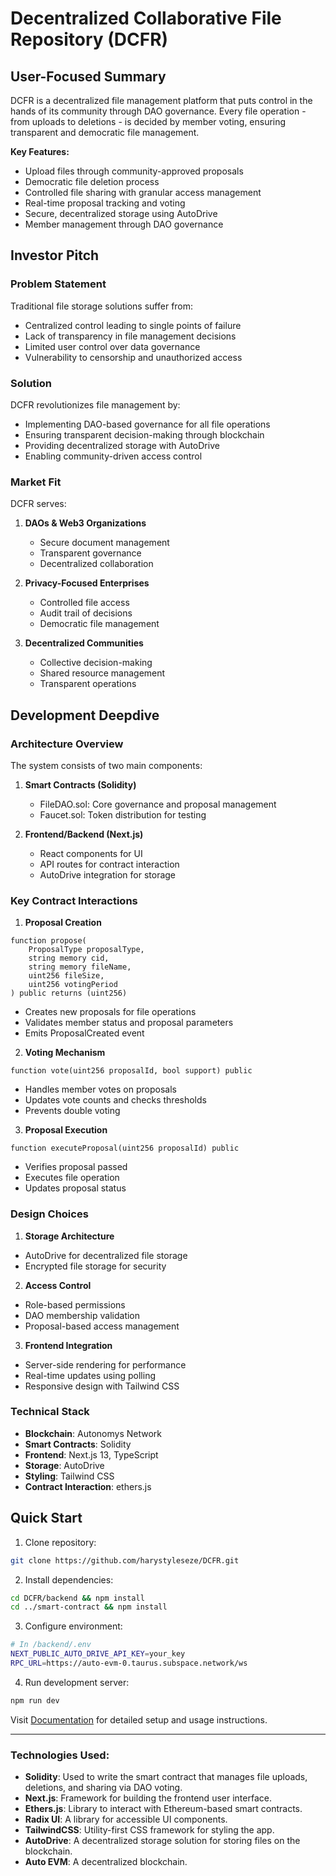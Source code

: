 # **Decentralized Collaborative File Repository (DCFR)**

## **User-Focused Summary**

DCFR is a decentralized file management platform that puts control in the hands of its community through DAO governance. Every file operation - from uploads to deletions - is decided by member voting, ensuring transparent and democratic file management.

**Key Features:**
- Upload files through community-approved proposals
- Democratic file deletion process
- Controlled file sharing with granular access management
- Real-time proposal tracking and voting
- Secure, decentralized storage using AutoDrive
- Member management through DAO governance

## **Investor Pitch**

### **Problem Statement**
Traditional file storage solutions suffer from:
- Centralized control leading to single points of failure
- Lack of transparency in file management decisions
- Limited user control over data governance
- Vulnerability to censorship and unauthorized access

### **Solution**
DCFR revolutionizes file management by:
- Implementing DAO-based governance for all file operations
- Ensuring transparent decision-making through blockchain
- Providing decentralized storage with AutoDrive
- Enabling community-driven access control

### **Market Fit**
DCFR serves:
1. **DAOs & Web3 Organizations**
   - Secure document management
   - Transparent governance
   - Decentralized collaboration

2. **Privacy-Focused Enterprises**
   - Controlled file access
   - Audit trail of decisions
   - Democratic file management

3. **Decentralized Communities**
   - Collective decision-making
   - Shared resource management
   - Transparent operations

## **Development Deepdive**

### **Architecture Overview**
The system consists of two main components:

1. **Smart Contracts (Solidity)**
   - FileDAO.sol: Core governance and proposal management
   - Faucet.sol: Token distribution for testing

2. **Frontend/Backend (Next.js)**
   - React components for UI
   - API routes for contract interaction
   - AutoDrive integration for storage

### **Key Contract Interactions**

1. **Proposal Creation**
```solidity
function propose(
    ProposalType proposalType,
    string memory cid,
    string memory fileName,
    uint256 fileSize,
    uint256 votingPeriod
) public returns (uint256)
```
- Creates new proposals for file operations
- Validates member status and proposal parameters
- Emits ProposalCreated event

2. **Voting Mechanism**
```solidity
function vote(uint256 proposalId, bool support) public
```
- Handles member votes on proposals
- Updates vote counts and checks thresholds
- Prevents double voting

3. **Proposal Execution**
```solidity
function executeProposal(uint256 proposalId) public
```
- Verifies proposal passed
- Executes file operation
- Updates proposal status

### **Design Choices**

1. **Storage Architecture**
- AutoDrive for decentralized file storage
- Encrypted file storage for security

2. **Access Control**
- Role-based permissions
- DAO membership validation
- Proposal-based access management

3. **Frontend Integration**
- Server-side rendering for performance
- Real-time updates using polling
- Responsive design with Tailwind CSS

### **Technical Stack**

- **Blockchain**: Autonomys Network
- **Smart Contracts**: Solidity
- **Frontend**: Next.js 13, TypeScript
- **Storage**: AutoDrive
- **Styling**: Tailwind CSS
- **Contract Interaction**: ethers.js

## **Quick Start**

1. Clone repository:
```bash
git clone https://github.com/harystyleseze/DCFR.git
```

2. Install dependencies:
```bash
cd DCFR/backend && npm install
cd ../smart-contract && npm install
```

3. Configure environment:
```bash
# In /backend/.env
NEXT_PUBLIC_AUTO_DRIVE_API_KEY=your_key
RPC_URL=https://auto-evm-0.taurus.subspace.network/ws
```

4. Run development server:
```bash
npm run dev
```

Visit [Documentation](./Documentation.md) for detailed setup and usage instructions.

---

### **Technologies Used**:

- **Solidity**: Used to write the smart contract that manages file uploads, deletions, and sharing via DAO voting.
- **Next.js**: Framework for building the frontend user interface.
- **Ethers.js**: Library to interact with Ethereum-based smart contracts.
- **Radix UI**: A library for accessible UI components.
- **TailwindCSS**: Utility-first CSS framework for styling the app.
- **AutoDrive**: A decentralized storage solution for storing files on the blockchain.
- **Auto EVM**: A decentralized blockchain.
